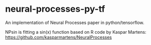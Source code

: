 # neural-processes-py-tf

An implementation of Neural Processes paper in python/tensorflow.

NPsin is fitting a sin(x) function based on R code by Kaspar Martens: https://github.com/kasparmartens/NeuralProcesses
